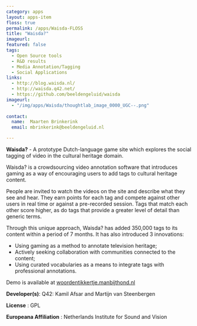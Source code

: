 ```yaml
---
category: apps
layout: apps-item
floss: true
permalink: /apps/Waisda-FLOSS
title: "Waisda?"
imageurl:
featured: false
tags:
  - Open Source tools
  - R&D results
  - Media Annotation/Tagging
  - Social Applications
links:
  - http://blog.waisda.nl/
  - http://waisda.q42.net/
  - https://github.com/beeldengeluid/waisda
imageurl: 
  - "/img/apps/Waisda/thoughtlab_image_0000_UGC--.png"
  
contact: 
  name:  Maarten Brinkerink
  email: mbrinkerink@beeldengeluid.nl

---
```

**Waisda?** - A prototype Dutch-language game site which explores the social tagging of video in the cultural heritage domain.

Waisda? is a crowdsourcing video annotation software that introduces gaming as a way of encouraging users to add tags to cultural heritage content.

People are invited to watch the videos on the site and describe what they see and hear. They earn points for each tag and compete against other users in real time or against a pre-recorded session. Tags that match each other score higher, as do tags that provide a greater level of detail than generic terms.

Through this unique approach, Waisda? has added 350,000 tags to its content within a period of 7 months. It has also introduced 3 innovations:

* Using gaming as a method to annotate television heritage;
* Actively seeking collaboration with communities connected to the content;
* Using curated vocabularies as a means to integrate tags with professional annotations.

Demo is available at [woordentikkertje.manbijthond.nl](woordentikkertje.manbijthond.nl)

**Developer(s)**: Q42: Kamil Afsar and Martijn van Steenbergen

**License** : GPL

**Europeana Affiliation** : Netherlands Institute for Sound and Vision
